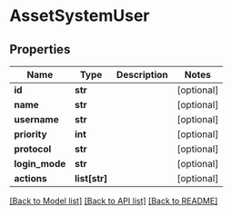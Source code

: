 # AssetSystemUser

## Properties
Name | Type | Description | Notes
------------ | ------------- | ------------- | -------------
**id** | **str** |  | [optional] 
**name** | **str** |  | [optional] 
**username** | **str** |  | [optional] 
**priority** | **int** |  | [optional] 
**protocol** | **str** |  | [optional] 
**login_mode** | **str** |  | [optional] 
**actions** | **list[str]** |  | [optional] 

[[Back to Model list]](../README.md#documentation-for-models) [[Back to API list]](../README.md#documentation-for-api-endpoints) [[Back to README]](../README.md)


